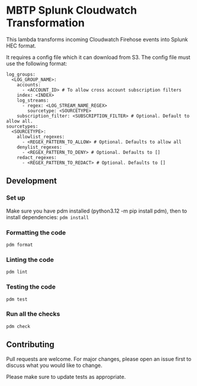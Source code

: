 # MBTP Splunk Cloudwatch Transformation

This lambda transforms incoming Cloudwatch Firehose events into Splunk HEC format.

It requires a config file which it can download from S3. The config file must use the following format:

```
log_groups:
  <LOG_GROUP_NAME>:
    accounts:
      - <ACCOUNT_ID> # To allow cross account subscription filters
    index: <INDEX>
    log_streams:
      - regex: <LOG_STREAM_NAME_REGEX>
        sourcetype: <SOURCETYPE>
    subscription_filter: <SUBSCRIPTION_FILTER> # Optional. Default to allow all.
sourcetypes:
  <SOURCETYPE>:
    allowlist_regexes:
      - <REGEX_PATTERN_TO_ALLOW> # Optional. Defaults to allow all
    denylist_regexes:
      - <REGEX_PATTERN_TO_DENY> # Optional. Defaults to []
    redact_regexes:
      - <REGEX_PATTERN_TO_REDACT> # Optional. Defaults to []
```

## Development

### Set up

Make sure you have pdm installed (python3.12 -m pip install pdm), then to install dependencies:
`pdm install`

### Formatting the code

`pdm format`

### Linting the code

`pdm lint`

### Testing the code

`pdm test`

### Run all the checks

`pdm check`

## Contributing

Pull requests are welcome. For major changes, please open an issue first to discuss what you would like to change.

Please make sure to update tests as appropriate.
